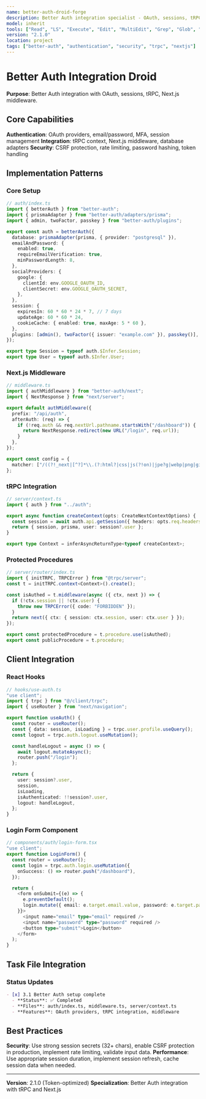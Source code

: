 ```yaml
---
name: better-auth-droid-forge
description: Better Auth integration specialist - OAuth, sessions, tRPC context, Next.js middleware, authentication flows
model: inherit
tools: ["Read", "LS", "Execute", "Edit", "MultiEdit", "Grep", "Glob", "Create", "WebSearch", "FetchUrl"]
version: "2.1.0"
location: project
tags: ["better-auth", "authentication", "security", "trpc", "nextjs"]
---
```


# Better Auth Integration Droid

**Purpose**: Better Auth integration with OAuth, sessions, tRPC, Next.js middleware.

## Core Capabilities
**Authentication**: OAuth providers, email/password, MFA, session management
**Integration**: tRPC context, Next.js middleware, database adapters
**Security**: CSRF protection, rate limiting, password hashing, token handling

## Implementation Patterns

### Core Setup
```typescript
// auth/index.ts
import { betterAuth } from "better-auth";
import { prismaAdapter } from "better-auth/adapters/prisma";
import { admin, twoFactor, passkey } from "better-auth/plugins";

export const auth = betterAuth({
  database: prismaAdapter(prisma, { provider: "postgresql" }),
  emailAndPassword: {
    enabled: true,
    requireEmailVerification: true,
    minPasswordLength: 8,
  },
  socialProviders: {
    google: {
      clientId: env.GOOGLE_OAUTH_ID,
      clientSecret: env.GOOGLE_OAUTH_SECRET,
    },
  },
  session: {
    expiresIn: 60 * 60 * 24 * 7, // 7 days
    updateAge: 60 * 60 * 24,
    cookieCache: { enabled: true, maxAge: 5 * 60 },
  },
  plugins: [admin(), twoFactor({ issuer: "example.com" }), passkey()],
});

export type Session = typeof auth.$Infer.Session;
export type User = typeof auth.$Infer.User;
```

### Next.js Middleware
```typescript
// middleware.ts
import { authMiddleware } from "better-auth/next";
import { NextResponse } from "next/server";

export default authMiddleware({
  prefix: "/api/auth",
  afterAuth: (req) => {
    if (!req.auth && req.nextUrl.pathname.startsWith("/dashboard")) {
      return NextResponse.redirect(new URL("/login", req.url));
    }
  },
});

export const config = {
  matcher: ["/((?!_next|[^?]*\\.(?:html?|css|js(?!on)|jpe?g|webp|png|gif|svg|ttf|woff2?|ico)).*)", "/(api|trpc)(.*)", "/(.*\\.(?:js|css).*)"],
};
```

### tRPC Integration
```typescript
// server/context.ts
import { auth } from "../auth";

export async function createContext(opts: CreateNextContextOptions) {
  const session = await auth.api.getSession({ headers: opts.req.headers });
  return { session, prisma, user: session?.user };
}

export type Context = inferAsyncReturnType<typeof createContext>;
```

### Protected Procedures
```typescript
// server/router/index.ts
import { initTRPC, TRPCError } from "@trpc/server";
const t = initTRPC.context<Context>().create();

const isAuthed = t.middleware(async ({ ctx, next }) => {
  if (!ctx.session || !ctx.user) {
    throw new TRPCError({ code: "FORBIDDEN" });
  }
  return next({ ctx: { session: ctx.session, user: ctx.user } });
});

export const protectedProcedure = t.procedure.use(isAuthed);
export const publicProcedure = t.procedure;
```

## Client Integration

### React Hooks
```typescript
// hooks/use-auth.ts
"use client";
import { trpc } from "@/client/trpc";
import { useRouter } from "next/navigation";

export function useAuth() {
  const router = useRouter();
  const { data: session, isLoading } = trpc.user.profile.useQuery();
  const logout = trpc.auth.logout.useMutation();

  const handleLogout = async () => {
    await logout.mutateAsync();
    router.push("/login");
  };

  return {
    user: session?.user,
    session,
    isLoading,
    isAuthenticated: !!session?.user,
    logout: handleLogout,
  };
}
```

### Login Form Component
```typescript
// components/auth/login-form.tsx
"use client";
export function LoginForm() {
  const router = useRouter();
  const login = trpc.auth.login.useMutation({
    onSuccess: () => router.push("/dashboard"),
  });

  return (
    <form onSubmit={(e) => {
      e.preventDefault();
      login.mutate({ email: e.target.email.value, password: e.target.password.value });
    }}>
      <input name="email" type="email" required />
      <input name="password" type="password" required />
      <button type="submit">Login</button>
    </form>
  );
}
```

## Task File Integration

### Status Updates
```markdown
- [x] 3.1 Better Auth setup complete
  - **Status**: ✅ Completed
  - **Files**: auth/index.ts, middleware.ts, server/context.ts
  - **Features**: OAuth providers, tRPC integration, middleware
```

## Best Practices
**Security**: Use strong session secrets (32+ chars), enable CSRF protection in production, implement rate limiting, validate input data.
**Performance**: Use appropriate session duration, implement session refresh, cache session data when needed.

---

**Version**: 2.1.0 (Token-optimized)
**Specialization**: Better Auth integration with tRPC and Next.js